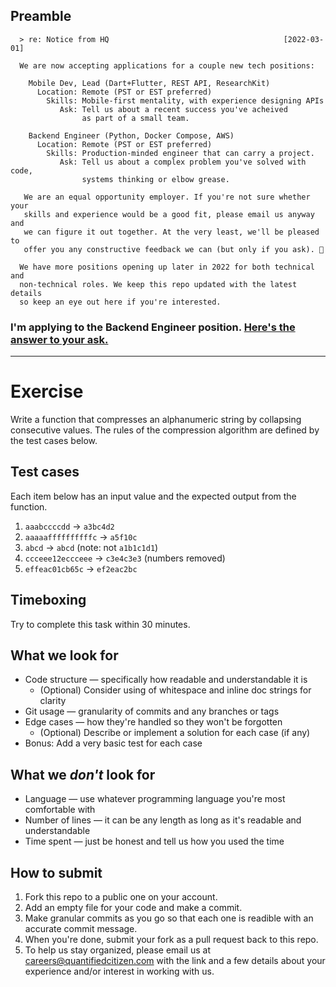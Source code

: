 ## Preamble

```
  > re: Notice from HQ                                       [2022-03-01]

  We are now accepting applications for a couple new tech positions:

    Mobile Dev, Lead (Dart+Flutter, REST API, ResearchKit)
      Location: Remote (PST or EST preferred)
        Skills: Mobile-first mentality, with experience designing APIs
           Ask: Tell us about a recent success you've acheived
                as part of a small team.

    Backend Engineer (Python, Docker Compose, AWS)
      Location: Remote (PST or EST preferred)
        Skills: Production-minded engineer that can carry a project.
           Ask: Tell us about a complex problem you've solved with code,
                systems thinking or elbow grease.

   We are an equal opportunity employer. If you're not sure whether your
   skills and experience would be a good fit, please email us anyway and
   we can figure it out together. At the very least, we'll be pleased to
   offer you any constructive feedback we can (but only if you ask). 🥗

  We have more positions opening up later in 2022 for both technical and
  non-technical roles. We keep this repo updated with the latest details
  so keep an eye out here if you're interested.
```

### I'm applying to the Backend Engineer position. [Here's the answer to your ask.](./ask.md)

---


# Exercise

Write a function that compresses an alphanumeric string by collapsing consecutive values. The rules of the compression algorithm are defined by the test cases below.


## Test cases

Each item below has an input value and the expected output from the function.

1. `aaabccccdd` → `a3bc4d2`
2. `aaaaaffffffffffc` → `a5f10c`
3. `abcd` → `abcd` (note: not `a1b1c1d1`)
4. `ccceee12eccceee` → `c3e4c3e3` (numbers removed)
5. `effeac01cb65c` → `ef2eac2bc`


## Timeboxing

Try to complete this task within 30 minutes.


## What we look for

- Code structure — specifically how readable and understandable it is
    - (Optional) Consider using of whitespace and inline doc strings for clarity
- Git usage — granularity of commits and any branches or tags
- Edge cases — how they're handled so they won't be forgotten
    - (Optional) Describe or implement a solution for each case (if any)
- Bonus: Add a very basic test for each case


## What we _don't_ look for

- Language — use whatever programming language you're most comfortable with
- Number of lines — it can be any length as long as it's readable and understandable
- Time spent — just be honest and tell us how you used the time


## How to submit

1. Fork this repo to a public one on your account.
2. Add an empty file for your code and make a commit.
3. Make granular commits as you go so that each one is readible with an accurate commit message.
4. When you're done, submit your fork as a pull request back to this repo.
5. To help us stay organized, please email us at careers@quantifiedcitizen.com with the link and a few details about your experience and/or interest in working with us.
